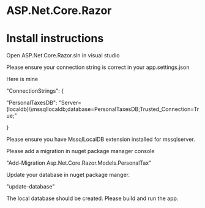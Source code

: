 # ASP.Net.Core.Razor

<h1><b>Install instructions</b></h1>
<p> Open ASP.Net.Core.Razor.sln in visual studio</p>
<p>Please ensure your connection string is correct in your app.settings.json</p>
<p>Here is mine</p>
<p>"ConnectionStrings": {</p>
<p>    "PersonalTaxesDB": "Server=(localdb)\\mssqllocaldb;database=PersonalTaxesDB;Trusted_Connection=True;"</p>
<p>  }</p>

<p>Please ensure you have MssqlLocalDB extension installed for mssqlserver.</p>

<p>Please add a migration in nuget package manager console</p>
<p>"Add-Migration Asp.Net.Core.Razor.Models.PersonalTax"</p>

<p>Update your database in nuget package manger. </p>
<p>"update-database"</p>

<p>The local database should be created. Please build and run the app.</p>
